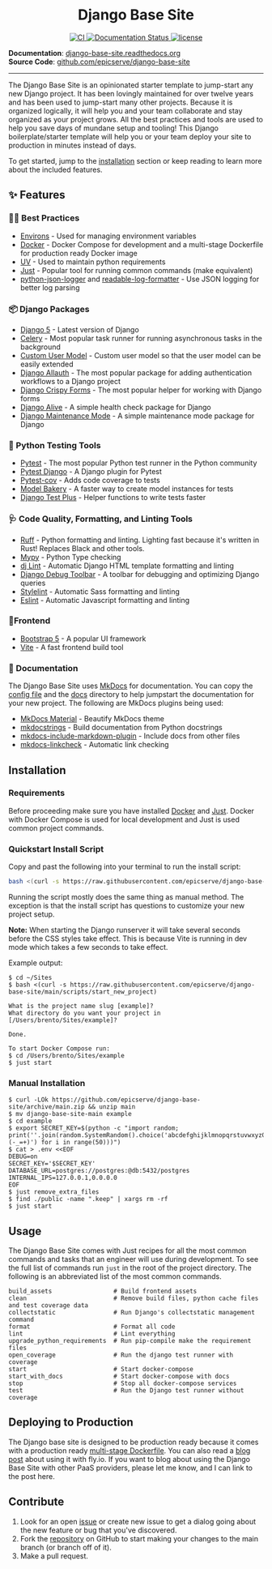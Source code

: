 <h1 align="center">Django Base Site</h1>
<p align="center">
  <a href="https://github.com/epicserve/django-base-site/actions/workflows/ci.yml">
    <img src="https://github.com/epicserve/django-base-site/actions/workflows/ci.yml/badge.svg?branch=main&event=push" alt="CI">
  </a>
  <a href="https://django-base-site.readthedocs.io/en/latest/?badge=latest">
    <img src="https://readthedocs.org/projects/django-base-site/badge/?version=latest" alt="Documentation Status">
  </a>
  <a href="https://github.com/epicserve/django-base-site/blob/main/LICENSE.md">
    <img src="https://img.shields.io/github/license/epicserve/django-base-site.svg" alt="license">
  </a>
</p>

**Documentation**: [django-base-site.readthedocs.org](http://django-base-site.readthedocs.org/)  
**Source Code**: [github.com/epicserve/django-base-site](https://github.com/epicserve/django-base-site/)

---

<!--intro-start-->
The Django Base Site is an opinionated starter template to jump-start any new Django project. It has been lovingly
maintained for over twelve years and has been used to jump-start many other projects. Because it is organized logically,
it will help you and your team collaborate and stay organized as your project grows. All the best practices and tools
are used to help you save days of mundane setup and tooling! This Django boilerplate/starter template will help you or
your team deploy your site to production in minutes instead of days.

To get started, jump to the [installation](#installation) section or keep reading to learn more about the included
features.
<!--intro-end-->

<!--readme-start-->

## ✨ Features

### 🧑‍💻 Best Practices

* [Environs](https://github.com/sloria/environs) - Used for managing environment variables
* [Docker](https://www.docker.com/) - Docker Compose for development and a multi-stage Dockerfile for production ready
  Docker image
* [UV](https://github.com/astral-sh/uv) - Used to maintain python requirements
* [Just](https://github.com/casey/just) - Popular tool for running common commands (make equivalent)
* [python-json-logger](https://github.com/madzak/python-json-logger) and [readable-log-formatter](https://github.com/ipmb/readable-log-formatter) - Use JSON logging for better log parsing

### 📦️ Django Packages

* [Django 5](https://www.djangoproject.com/) - Latest version of Django
* [Celery](http://docs.celeryproject.org/) - Most popular task runner for running asynchronous tasks in the background
* [Custom User Model][custom_user_model] - Custom user model so that the user model can be easily extended
* [Django Allauth](http://www.intenct.nl/projects/django-allauth/) - The most popular package for adding authentication
  workflows to a Django project
* [Django Crispy Forms](https://github.com/django-crispy-forms/django-crispy-forms) - The most popular helper for working with Django forms
* [Django Alive](https://github.com/lincolnloop/django-alive/) - A simple health check package for Django
* [Django Maintenance Mode](https://github.com/fabiocaccamo/django-maintenance-mode) - A simple maintenance mode package for Django

[custom_user_model]: https://docs.djangoproject.com/en/stable/topics/auth/customizing/#substituting-a-custom-user-model

### 🔧 Python Testing Tools

* [Pytest](https://docs.pytest.org/) - The most popular Python test runner in the Python community
* [Pytest Django](https://pytest-django.readthedocs.io/en/latest/index.html) - A Django plugin for Pytest
* [Pytest-cov](https://pytest-cov.readthedocs.io) - Adds code coverage to tests
* [Model Bakery](https://github.com/model-bakers/model_bakery) - A faster way to create model instances for tests
* [Django Test Plus](https://github.com/revsys/django-test-plus/) - Helper functions to write tests faster

### 🩺 Code Quality, Formatting, and Linting Tools

* [Ruff](https://github.com/charliermarsh/ruff) - Python formatting and linting. Lighting fast because it's written in Rust! Replaces Black and other tools.
* [Mypy](http://mypy-lang.org/) - Python Type checking
* [dj Lint](https://djlint.com/) - Automatic Django HTML template formatting and linting
* [Django Debug Toolbar](https://github.com/jazzband/django-debug-toolbar) - A toolbar for debugging and
  optimizing Django queries
* [Stylelint](https://stylelint.io/) - Automatic Sass formatting and linting
* [Eslint](https://eslint.org/) - Automatic Javascript formatting and linting

### 💄Frontend

* [Bootstrap 5](https://getbootstrap.com/) - A popular UI framework
* [Vite](https://vitejs.dev/) - A fast frontend build tool

### 📝 Documentation

The Django Base Site uses [MkDocs](https://www.mkdocs.org/) for documentation. You can copy the
[config file](https://github.com/epicserve/django-base-site/blob/main/config/mkdocs.yml) and the
[docs](https://github.com/epicserve/django-base-site/tree/main/docs) directory to help jumpstart the documentation for
your new project. The following are MkDocs plugins being used:

* [MkDocs Material](https://squidfunk.github.io/mkdocs-material/) - Beautify MkDocs theme
* [mkdocstrings](https://mkdocstrings.github.io/) - Build documentation from Python docstrings
* [mkdocs-include-markdown-plugin](https://github.com/mondeja/mkdocs-include-markdown-plugin) - Include docs from other
  files
* [mkdocs-linkcheck](https://github.com/byrnereese/linkchecker-mkdocs) - Automatic link checking

## Installation

### Requirements

Before proceeding make sure you have installed [Docker](https://docs.docker.com/engine/installation/) and
[Just](https://github.com/casey/just#installation). Docker with Docker Compose is used for local development and Just is
used common project commands.

### Quickstart Install Script

Copy and past the following into your terminal to run the install script:

```bash
bash <(curl -s https://raw.githubusercontent.com/epicserve/django-base-site/main/scripts/start_new_project)
```

Running the script mostly does the same thing as manual method. The exception is that the install script has
questions to customize your new project setup.

**Note:** When starting the Django runserver it will take several seconds before the CSS styles take effect. This is
because Vite is running in dev mode which takes a few seconds to take effect.

Example output:

    $ cd ~/Sites
    $ bash <(curl -s https://raw.githubusercontent.com/epicserve/django-base-site/main/scripts/start_new_project)
    
    What is the project name slug [example]?
    What directory do you want your project in [/Users/brento/Sites/example]?

    Done.

    To start Docker Compose run:
    $ cd /Users/brento/Sites/example
    $ just start

### Manual Installation

    $ curl -LOk https://github.com/epicserve/django-base-site/archive/main.zip && unzip main
    $ mv django-base-site-main example
    $ cd example
    $ export SECRET_KEY=$(python -c "import random; print(''.join(random.SystemRandom().choice('abcdefghijklmnopqrstuvwxyz0123456789%^&*(-_=+)') for i in range(50)))")
    $ cat > .env <<EOF
    DEBUG=on
    SECRET_KEY='$SECRET_KEY'
    DATABASE_URL=postgres://postgres:@db:5432/postgres
    INTERNAL_IPS=127.0.0.1,0.0.0.0
    EOF
    $ just remove_extra_files
    $ find ./public -name ".keep" | xargs rm -rf
    $ just start

## Usage

The Django Base Site comes with Just recipes for all the most common commands and tasks that an engineer will use during
development. To see the full list of commands run `just` in the root of the project directory. The following is an
abbreviated list of the most common commands.

```
build_assets                 # Build frontend assets
clean                        # Remove build files, python cache files and test coverage data
collectstatic                # Run Django's collectstatic management command
format                       # Format all code
lint                         # Lint everything
upgrade_python_requirements  # Run pip-compile make the requirement files
open_coverage                # Run the django test runner with coverage
start                        # Start docker-compose
start_with_docs              # Start docker-compose with docs
stop                         # Stop all docker-compose services
test                         # Run the Django test runner without coverage
```

## Deploying to Production

The Django base site is designed to be production ready because it comes with a production
ready [multi-stage Dockerfile](https://github.com/epicserve/django-base-site/blob/main/config/docker/Dockerfile.web).
You can also read a [blog post](https://epicserve.com/django/2022/12/30/using-flyio-with-the-django-base-site.html)
about using it with fly.io. If you want to blog about using the Django Base Site with other PaaS providers, please let
me know, and I can link to the post here.

## Contribute

1. Look for an open [issue](https://github.com/epicserve/django-base-site/issues) or create new issue to get a dialog
   going about the new feature or bug that you've discovered.
2. Fork the [repository](https://github.com/epicserve/django-base-site) on GitHub to start making your changes to the
   main branch (or branch off of it).
4. Make a pull request.

<!--readme-end-->
